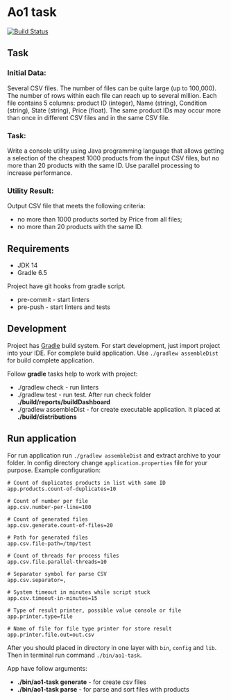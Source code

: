 # Ao1 task

[![Build Status](https://cloud.drone.io/api/badges/rmuhamedgaliev/ao1-task/status.svg)](https://cloud.drone.io/rmuhamedgaliev/ao1-task)

## Task

### Initial Data:

Several CSV files. The number of files can be quite large (up to 100,000).
The number of rows within each file can reach up to several million.
Each file contains 5 columns: product ID (integer), Name (string), Condition (string), State (string), Price (float).
The same product IDs may occur more than once in different CSV files and in the same CSV file.

### Task:

Write a console utility using Java programming language that allows getting a selection of the cheapest 1000 products from the input CSV files, but no more than 20 products with the same ID. Use parallel processing to increase performance.

### Utility Result:

Output CSV file that meets the following criteria:
- no more than 1000 products sorted by Price from all files;
- no more than 20 products with the same ID.

## Requirements

- JDK 14
- Gradle 6.5

Project have git hooks from gradle script.

- pre-commit - start linters
- pre-push - start linters and tests

## Development

Project has [Gradle](https://gradle.org/) build system. For start development, just import project into your IDE. 
For complete build application. Use `./gradlew assembleDist` for build complete application.

Follow **gradle** tasks help to work with project:

- ./gradlew check - run linters
- ./gradlew test - run test. After run check folder **./build/reports/buildDashboard**
- ./gradlew assembleDist - for create executable application. It placed at **./build/distributions**

## Run application

For run application run `./gradlew assembleDist` and extract archive to your folder. In config directory change `application.properties` file for your purpose. Example configuration:

```properties
# Count of duplicates products in list with same ID
app.products.count-of-duplicates=10

# Count of number per file
app.csv.number-per-line=100

# Count of generated files
app.csv.generate.count-of-files=20

# Path for generated files
app.csv.file-path=/tmp/test

# Count of threads for process files
app.csv.file.parallel-threads=10

# Separator symbol for parse CSV
app.csv.separator=,

# System timeout in minutes while script stuck
app.csv.timeout-in-minutes=15

# Type of result printer, possible value console or file
app.printer.type=file

# Name of file for file type printer for store result
app.printer.file.out=out.csv
```  

After you should placed in directory in one layer with `bin`, `config` and `lib`. Then in terminal run command `./bin/ao1-task`.

App have follow arguments:

- **./bin/ao1-task generate** - for create csv files
- **./bin/ao1-task parse** - for parse and sort files with products


